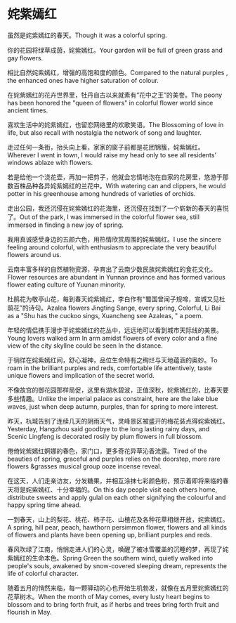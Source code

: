 # 姹紫嫣红

<p><span class="chinese">虽然是姹紫嫣红的春天。</span><span class="english">Though it was a colorful spring.</span></p>

<p><span class="chinese">你的花园将绿草成茵，姹紫嫣红。</span><span class="english">Your garden will be full of green grass and gay flowers.</span></p>

<p><span class="chinese">相比自然姹紫嫣红，增强的高饱和度的颜色。</span><span class="english">Compared to the natural purples , the enhanced ones have higher saturation of colour.</span></p>

<p><span class="chinese">在姹紫嫣红的花卉世界里，牡丹自古以来就素有“花中之王”的美誉。</span><span class="english">The peony has been honored the "queen of flowers" in colorful flower world since ancient times.</span></p>

<p><span class="chinese">喜欢生活中的姹紫嫣红，也留恋网络里的欢歌笑语。</span><span class="english">The Blossoming of love in life, but also recall with nostalgia the network of song and laughter.</span></p>

<p><span class="chinese">走过任何一条街，抬头向上看，家家的窗子前都是花团锦簇，姹紫嫣红。</span><span class="english">Wherever I went in town, I would raise my head only to see all residents' windows ablaze with flowers.</span></p>

<p><span class="chinese">若是给他一个浇花壶，再加一把剪子，他就会忘情地泡在自家的花房里，悠游于那数百株品种各异姹紫嫣红的兰花中。</span><span class="english">With watering can and clippers, he would potter in his greenhouse among hundreds of varieties of orchids.</span></p>

<p><span class="chinese">走出公园，我还沉侵在姹紫嫣红的花海里，还沉侵在找到了一个崭新的春天的喜悦了。</span><span class="english">Out of the park, I was immersed in the colorful flower sea, still immersed in finding a new joy of spring.</span></p>

<p><span class="chinese">我用真诚感受身边的五颜六色，用热情欣赏周围的姹紫嫣红。</span><span class="english">I use the sincere feeling around colorful, with enthusiasm to appreciate the very beautiful flowers around us.</span></p>

<p><span class="chinese">云南丰富多样的自然植物资源，孕育出了云南少数民族姹紫嫣红的食花文化。</span><span class="english">Flower resources are abundant in Yunnan province and has formed various flower eating culture of Yuunan minority.</span></p>

<p><span class="chinese">杜鹃花为敬亭山花，每到春天姹紫嫣红，李白作有“蜀国曾闻子规啼，宣城又见杜鹃花”的诗句。</span><span class="english">Azalea flowers Jingting Sange, every spring, Colorful, Li Bai as a "Shu has the cuckoo sings, Xuancheng see Azaleas, " a poem.</span></p>

<p><span class="chinese">年轻的情侣携手漫步于姹紫嫣红的花丛中，远远地可以看到城市天际线的美景。</span><span class="english">Young lovers walked arm In arm amidst flowers of every color and a fIne view of the city skylIne could be seen In the distance.</span></p>

<p><span class="chinese">于徜徉在姹紫嫣红间，舒心凝神，品位生命特有之绚烂与天地蕴涵的奥妙。</span><span class="english">To roam in the brilliant purples and reds, comfortable life attentively, taste unique flowers and implication of the secret world.</span></p>

<p><span class="chinese">不像故宫的御花园那样局促，这里有湖水碧波，正值深秋，姹紫嫣红的，比春天要多些情趣。</span><span class="english">Unlike the imperial palace as constraint, here are the lake blue waves, just when deep autumn, purples, than for spring to more interest.</span></p>

<p><span class="chinese">昨天，杭城告别了连续几天的阴雨天气，灵峰景区被盛开的梅花装点得姹紫嫣红。</span><span class="english">Yesterday, Hangzhou said goodbye to the long lasting rainy days, and Scenic Lingfeng is decorated rosily by plum flowers in full blossom.</span></p>

<p><span class="chinese">倦倚姹紫嫣红婀娜的春色，家门口，更多奇花异草沁香流露。</span><span class="english">Tired of the beauties of spring, graceful and purples relies on the doorstep, more rare flowers &grasses musical group ooze incense reveal.</span></p>

<p><span class="chinese">在这天，人们走亲访友，分发糖果，并相互涂抹七彩颜色粉，预示着即将来临的春天将是姹紫嫣红、十分幸福的。</span><span class="english">On this day people visit each others home, distribute sweets and apply gulal on each other signifying the colourful and happy spring time ahead.</span></p>

<p><span class="chinese">一到春天，山上的梨花、桃花、柿子花、山楂花及各种花草相继开放，姹紫嫣红。</span><span class="english">A spring, hill pear, peach, hawthorn persimmon flower, flowers and all kinds of flowers and plants have been opening up, brilliant purples and reds.</span></p>

<p><span class="chinese">春风吹绿了江南，悄悄走进人们的心灵，唤醒了被冰雪覆盖的沉睡的梦，再现了姹紫嫣红的生命本色。</span><span class="english">Spring Green the southern wind, quietly walked into people's souls, awakened by snow-covered sleeping dream, represents the life of colorful character.</span></p>

<p><span class="chinese">随着五月的悄然来临，每一颗驿动的心也开始生机勃发，就像在五月里姹紫嫣红的花草树木。</span><span class="english">When the month of May comes, every lusty heart begins to blossom and to bring forth fruit, as if herbs and trees bring forth fruit and flourish in May.</span></p>

